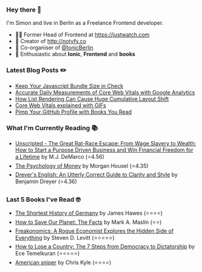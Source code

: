 ### Hey there 👋

I'm Simon and live in Berlin as a Freelance Frontend developer.

* 👨‍💻 Former Head of Frontend at https://justwatch.com
* 🔔 Creator of http://notyfy.co
* 📅 Co-organiser of [@IonicBerlin](https://twitter.com/IonicBerlin)
* 🥰 Enthusiastic about **Ionic**, **Frontend** and **books**

### Latest Blog Posts ✏️
<!-- BLOG-POST-LIST:START -->
- [Keep Your Javascript Bundle Size in Check](https://wicki.io/posts/2021-08-keep-your-bundle-size-in-check/)
- [Accurate Daily Measurements of Core Web Vitals with Google Analytics](https://wicki.io/posts/2021-08-accurate-core-web-vitals-measurements/)
- [How List Rendering Can Cause Huge Cumulative Layout Shift](https://wicki.io/posts/2021-07-list-rendering-cls/)
- [Core Web Vitals explained with GIFs](https://wicki.io/posts/2021-07-core-web-vitals/)
- [Pimp Your GitHub Profile with Books You Read](https://wicki.io/posts/2021-04-goodreads-workflow-for-github-actions/)
<!-- BLOG-POST-LIST:END -->

### What I'm Currently Reading 📚
<!-- GOODREADS-LIST:START -->
- [Unscripted - The Great Rat-Race Escape: From Wage Slavery to Wealth: How to Start a Purpose Driven Business and Win Financial Freedom for a Lifetime](https://www.goodreads.com/review/show/4192306247?utm_medium=api&utm_source=rss) by M.J. DeMarco (⭐️4.56)
- [The Psychology of Money](https://www.goodreads.com/review/show/4207632849?utm_medium=api&utm_source=rss) by Morgan Housel (⭐️4.35)
- [Dreyer's English: An Utterly Correct Guide to Clarity and Style](https://www.goodreads.com/review/show/2926200854?utm_medium=api&utm_source=rss) by Benjamin Dreyer (⭐️4.36)
<!-- GOODREADS-LIST:END -->

### Last 5 Books I've Read 🤓
<!-- GOODREADS-READ-LIST:START -->
- [The Shortest History of Germany](https://www.goodreads.com/review/show/4130231977?utm_medium=api&utm_source=rss) by James Hawes (⭐⭐⭐⭐)
- [How to Save Our Planet: The Facts](https://www.goodreads.com/review/show/3994089687?utm_medium=api&utm_source=rss) by Mark A. Maslin (⭐⭐)
- [Freakonomics: A Rogue Economist Explores the Hidden Side of Everything](https://www.goodreads.com/review/show/2697048210?utm_medium=api&utm_source=rss) by Steven D. Levitt (⭐⭐⭐⭐⭐)
- [How to Lose a Country: The 7 Steps from Democracy to Dictatorship](https://www.goodreads.com/review/show/4047731802?utm_medium=api&utm_source=rss) by Ece Temelkuran (⭐⭐⭐⭐⭐)
- [American sniper](https://www.goodreads.com/review/show/3255426902?utm_medium=api&utm_source=rss) by Chris Kyle (⭐⭐⭐⭐)
<!-- GOODREADS-READ-LIST:END -->

